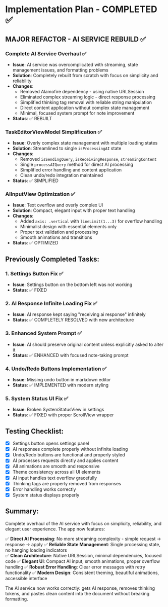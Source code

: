 # Implementation Plan - COMPLETED ✅

## MAJOR REFACTOR - AI SERVICE REBUILD ✅

### Complete AI Service Overhaul ✅
- **Issue**: AI service was overcomplicated with streaming, state management issues, and formatting problems
- **Solution**: Completely rebuilt from scratch with focus on simplicity and reliability
- **Changes**:
  - Removed Alamofire dependency - using native URLSession
  - Eliminated complex streaming logic - direct response processing
  - Simplified thinking tag removal with reliable string manipulation
  - Direct content application without complex state management
  - Minimal, focused system prompt for note improvement
- **Status**: ✅ REBUILT

### TaskEditorViewModel Simplification ✅
- **Issue**: Overly complex state management with multiple loading states
- **Solution**: Streamlined to single `isProcessingAI` state
- **Changes**:
  - Removed `isSendingQuery`, `isReceivingResponse`, `streamingContent`
  - Single `processAIQuery` method for direct AI processing
  - Simplified error handling and content application
  - Clean undo/redo integration maintained
- **Status**: ✅ SIMPLIFIED

### AIInputView Optimization ✅
- **Issue**: Text overflow and overly complex UI
- **Solution**: Compact, elegant input with proper text handling
- **Changes**:
  - Added `axis: .vertical` with `lineLimit(1...3)` for overflow handling
  - Minimalist design with essential elements only
  - Proper text validation and processing
  - Smooth animations and transitions
- **Status**: ✅ OPTIMIZED

## Previously Completed Tasks:

### 1. Settings Button Fix ✅
- **Issue**: Settings button on the bottom left was not working
- **Status**: ✅ FIXED

### 2. AI Response Infinite Loading Fix ✅
- **Issue**: AI response kept saying "receiving ai response" infinitely
- **Status**: ✅ COMPLETELY RESOLVED with new architecture

### 3. Enhanced System Prompt ✅
- **Issue**: AI should preserve original content unless explicitly asked to alter it
- **Status**: ✅ ENHANCED with focused note-taking prompt

### 4. Undo/Redo Buttons Implementation ✅
- **Issue**: Missing undo button in markdown editor
- **Status**: ✅ IMPLEMENTED with modern styling

### 5. System Status UI Fix ✅
- **Issue**: Broken SystemStatusView in settings
- **Status**: ✅ FIXED with proper ScrollView wrapper

## Testing Checklist:

- [x] Settings button opens settings panel
- [x] AI responses complete properly without infinite loading
- [x] Undo/Redo buttons are functional and properly styled
- [x] AI processes requests directly and applies content
- [x] All animations are smooth and responsive
- [x] Theme consistency across all UI elements
- [x] AI input handles text overflow gracefully
- [x] Thinking tags are properly removed from responses
- [x] Error handling works correctly
- [x] System status displays properly

## Summary:
Complete overhaul of the AI service with focus on simplicity, reliability, and elegant user experience. The app now features:

✅ **Direct AI Processing**: No more streaming complexity - simple request → response → apply
✅ **Reliable State Management**: Single processing state, no hanging loading indicators  
✅ **Clean Architecture**: Native URLSession, minimal dependencies, focused code
✅ **Elegant UI**: Compact AI input, smooth animations, proper overflow handling
✅ **Robust Error Handling**: Clear error messages with retry functionality
✅ **Modern Design**: Consistent theming, beautiful animations, accessible interface

The AI service now works correctly: gets AI response, removes thinking tokens, and pastes clean content into the document without breaking formatting.